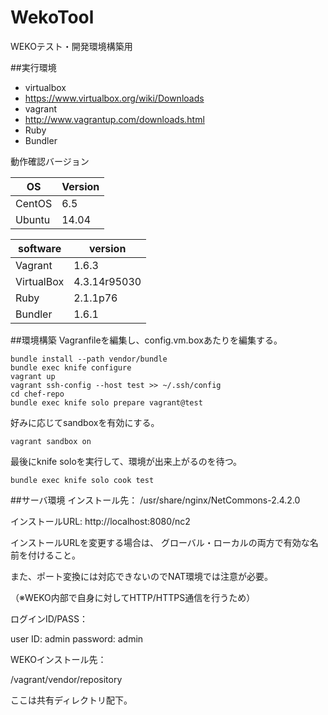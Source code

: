 WekoTool
======

WEKOテスト・開発環境構築用

##実行環境
* virtualbox
 * https://www.virtualbox.org/wiki/Downloads
* vagrant
 * http://www.vagrantup.com/downloads.html
* Ruby
 * Bundler

動作確認バージョン

| OS        | Version    |
|-----------|------------|
| CentOS    | 6.5        |
| Ubuntu    | 14.04      |

| software  | version    |
|-----------|------------|
|Vagrant    |1.6.3       |
|VirtualBox |4.3.14r95030|
|Ruby       |2.1.1p76    |
|Bundler    |1.6.1       |

##環境構築
Vagranfileを編集し、config.vm.boxあたりを編集する。

	bundle install --path vendor/bundle
	bundle exec knife configure
	vagrant up
	vagrant ssh-config --host test >> ~/.ssh/config
	cd chef-repo
	bundle exec knife solo prepare vagrant@test

好みに応じてsandboxを有効にする。

    vagrant sandbox on

最後にknife soloを実行して、環境が出来上がるのを待つ。

	bundle exec knife solo cook test

##サーバ環境
インストール先：
/usr/share/nginx/NetCommons-2.4.2.0

インストールURL:
http://localhost:8080/nc2

インストールURLを変更する場合は、
グローバル・ローカルの両方で有効な名前を付けること。

また、ポート変換には対応できないのでNAT環境では注意が必要。

（※WEKO内部で自身に対してHTTP/HTTPS通信を行うため）

ログインID/PASS：

user  ID: admin
password: admin

WEKOインストール先：

/vagrant/vendor/repository

ここは共有ディレクトリ配下。



